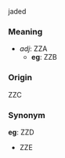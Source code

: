 jaded
### Meaning
+ _adj_: ZZA
    + __eg__: ZZB

### Origin

ZZC

### Synonym

__eg__: ZZD

+ ZZE



